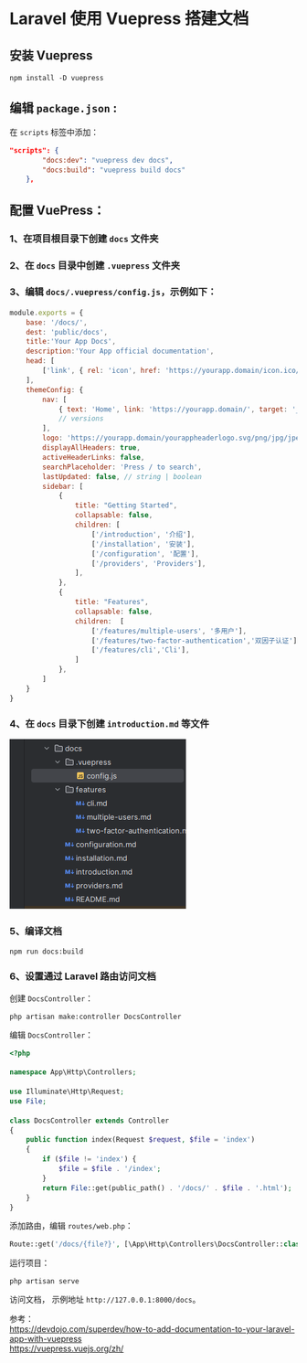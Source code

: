 # Laravel 使用 Vuepress 搭建文档

## 安装 Vuepress

```shell
npm install -D vuepress
```

## 编辑 `package.json` :

在 `scripts` 标签中添加：

```json
"scripts": {
        "docs:dev": "vuepress dev docs",
        "docs:build": "vuepress build docs"
    },
```

## 配置 VuePress：

### 1、在项目根目录下创建 `docs` 文件夹
### 2、在 `docs` 目录中创建 `.vuepress` 文件夹
### 3、编辑 `docs/.vuepress/config.js`，示例如下：

```javascript
module.exports = {
    base: '/docs/',
    dest: 'public/docs',
    title:'Your App Docs',
    description:'Your App official documentation',
    head: [
        ['link', { rel: 'icon', href: 'https://yourapp.domain/icon.ico/svg/png/jpg/jxl/etc' }],
    ],
    themeConfig: {
        nav: [
            { text: 'Home', link: 'https://yourapp.domain/', target: '_self' },
            // versions
        ],
        logo: 'https://yourapp.domain/yourappheaderlogo.svg/png/jpg/jpeg/jxl/etc',
        displayAllHeaders: true,
        activeHeaderLinks: false,
        searchPlaceholder: 'Press / to search',
        lastUpdated: false, // string | boolean
        sidebar: [
            {
                title: "Getting Started",
                collapsable: false,
                children: [
                    ['/introduction', '介绍'],
                    ['/installation', '安装'],
                    ['/configuration', '配置'],
                    ['/providers', 'Providers'],
                ],
            },
            {
                title: "Features",
                collapsable: false,
                children:  [
                    ['/features/multiple-users', '多用户'],
                    ['/features/two-factor-authentication','双因子认证'],
                    ['/features/cli','Cli'],
                ]
            },
        ]
    }
}
```
### 4、在 `docs` 目录下创建 `introduction.md` 等文件

![](./src/202305/HPqGCZIweHqXGCnX1cpZf2H4IOKpLzq8pIVbQ5dC.png)

### 5、编译文档

```shell
npm run docs:build
```

### 6、设置通过 Laravel 路由访问文档

创建 `DocsController`：

```shell
php artisan make:controller DocsController
```

编辑 `DocsController`：

```php
<?php

namespace App\Http\Controllers;

use Illuminate\Http\Request;
use File;

class DocsController extends Controller
{
    public function index(Request $request, $file = 'index')
    {
        if ($file != 'index') {
            $file = $file . '/index';
        }
        return File::get(public_path() . '/docs/' . $file . '.html');
    }
}

```

添加路由，编辑 `routes/web.php`：

```php
Route::get('/docs/{file?}', [\App\Http\Controllers\DocsController::class, 'index'])->name('docs.index');
```

运行项目：

```shell
php artisan serve
```

访问文档， 示例地址 `http://127.0.0.1:8000/docs`。

参考：   
https://devdojo.com/superdev/how-to-add-documentation-to-your-laravel-app-with-vuepress   
https://vuepress.vuejs.org/zh/